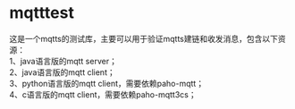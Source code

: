 # mqtttest
这是一个mqtts的测试库，主要可以用于验证mqtts建链和收发消息，包含以下资源：<br/>
1、java语言版的mqtt server；<br/>
2、java语言版的mqtt client；<br/>
3、python语言版的mqtt client，需要依赖paho-mqtt；<br/>
4、c语言版的mqtt client，需要依赖paho-mqtt3cs；<br/>
